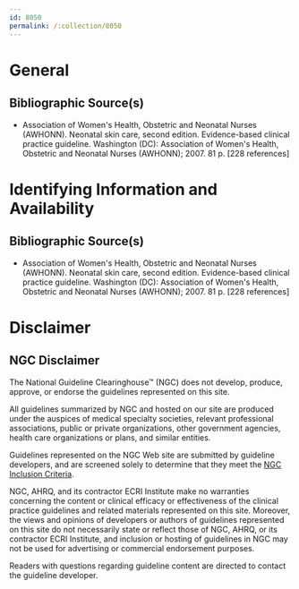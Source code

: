 ```yaml
---
id: 8050
permalink: /:collection/8050
---
```


# General

## Bibliographic Source(s)

- Association of Women's Health, Obstetric and Neonatal Nurses (AWHONN). Neonatal skin care, second edition. Evidence-based clinical practice guideline. Washington (DC): Association of Women's Health, Obstetric and Neonatal Nurses (AWHONN); 2007. 81 p. [228 references]

# Identifying Information and Availability

## Bibliographic Source(s)

- Association of Women's Health, Obstetric and Neonatal Nurses (AWHONN). Neonatal skin care, second edition. Evidence-based clinical practice guideline. Washington (DC): Association of Women's Health, Obstetric and Neonatal Nurses (AWHONN); 2007. 81 p. [228 references]

# Disclaimer

## NGC Disclaimer

The National Guideline Clearinghouse™ (NGC) does not develop, produce, approve, or endorse the guidelines represented on this site.

All guidelines summarized by NGC and hosted on our site are produced under the auspices of medical specialty societies, relevant professional associations, public or private organizations, other government agencies, health care organizations or plans, and similar entities.

Guidelines represented on the NGC Web site are submitted by guideline developers, and are screened solely to determine that they meet the [NGC Inclusion Criteria](/help-and-about/summaries/inclusion-criteria).

NGC, AHRQ, and its contractor ECRI Institute make no warranties concerning the content or clinical efficacy or effectiveness of the clinical practice guidelines and related materials represented on this site. Moreover, the views and opinions of developers or authors of guidelines represented on this site do not necessarily state or reflect those of NGC, AHRQ, or its contractor ECRI Institute, and inclusion or hosting of guidelines in NGC may not be used for advertising or commercial endorsement purposes.

Readers with questions regarding guideline content are directed to contact the guideline developer.

